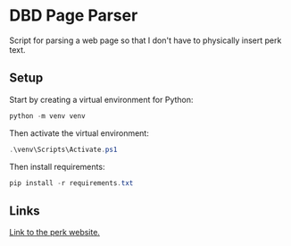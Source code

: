 # DBD Page Parser
Script for parsing a web page so that I don't have to physically insert perk text.

## Setup
Start by creating a virtual environment for Python:
```powershell
python -m venv venv
```

Then activate the virtual environment:
```powershell
.\venv\Scripts\Activate.ps1
```

Then install requirements:
```powershell
pip install -r requirements.txt
```

## Links
[Link to the perk website.](https://deadbydaylight.fandom.com/wiki/Perks)

